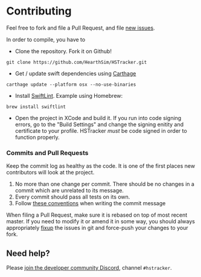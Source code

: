 # Contributing

Feel free to fork and file a Pull Request, and file [new issues](https://github.com/HearthSim/HSTracker/issues).

In order to compile, you have to

- Clone the repository.  Fork it on Github!

```
git clone https://github.com/HearthSim/HSTracker.git
```

- Get / update swift dependencies using [Carthage](https://github.com/Carthage/Carthage/blob/master/README.md#installing-carthage)

```
carthage update --platform osx --no-use-binaries
```

- Install [SwiftLint](https://github.com/realm/SwiftLint/blob/master/README.md#installation). Example using Homebrew:

```
brew install swiftlint
```

- Open the project in XCode and build it.
  If you run into code signing errors, go to the "Build Settings" and change the signing enitity and certificate to your profile.
  HSTracker _must_ be code signed in order to function properly.


### Commits and Pull Requests

Keep the commit log as healthy as the code. It is one of the first places new contributors will look at the project.

1. No more than one change per commit. There should be no changes in a commit which are unrelated to its message.
2. Every commit should pass all tests on its own.
3. Follow [these conventions](http://chris.beams.io/posts/git-commit/) when writing the commit message

When filing a Pull Request, make sure it is rebased on top of most recent master.
If you need to modify it or amend it in some way, you should always appropriately
[fixup](https://help.github.com/articles/about-git-rebase/) the issues in git and force-push your changes to your fork.

## Need help?

Please [join the developer community Discord](https://discord.gg/hearthsim-devs), channel `#hstracker`.
